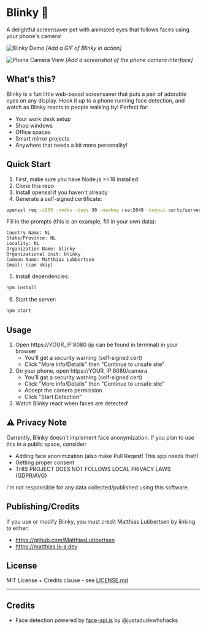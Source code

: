 # Blinky 👀

A delightful screensaver pet with animated eyes that follows faces using your phone's camera!

![Blinky Demo](docs/assets/demo.gif)
*[Add a GIF of Blinky in action]*

![Phone Camera View](docs/assets/phone.png)
*[Add a screenshot of the phone camera interface]*

## What's this?

Blinky is a fun little web-based screensaver that puts a pair of adorable eyes on any display. Hook it up to a phone running face detection, and watch as Blinky reacts to people walking by! Perfect for:

- Your work desk setup
- Shop windows
- Office spaces
- Smart mirror projects
- Anywhere that needs a bit more personality!

## Quick Start

1. First, make sure you have Node.js >=18 installed
2. Clone this repo
3. Install openssl if you haven't already
4. Generate a self-signed certificate:
```bash
openssl req -x509 -nodes -days 30 -newkey rsa:2048 -keyout certs/server.key -out certs/server.cert
```
Fill in the prompts (this is an example, fill in your own data):
```
Country Name: NL
State/Province: NL
Locality: NL
Organization Name: blinky
Organizational Unit: blinky
Common Name: Matthias Lubbertsen
Email: (can skip)
```
5. Install dependencies:
```bash
npm install
```
6. Start the server:
```bash
npm start
```

## Usage

1. Open https://YOUR_IP:8080 (ip can be found in terminal) in your browser
   - You'll get a security warning (self-signed cert)
   - Click "More info/Details" then "Continue to unsafe site"
2. On your phone, open https://YOUR_IP:8080/camera
   - You'll get a security warning (self-signed cert)
   - Click "More info/Details" then "Continue to unsafe site"
   - Accept the camera permission
   - Click "Start Detection"
3. Watch Blinky react when faces are detected!

## ⚠️ Privacy Note

Currently, Blinky doesn't implement face anonymization. If you plan to use this in a public space, consider:
- Adding face anonimization (also make Pull Reqest! This app needs that!) 
- Getting proper consent
- THIS PROJECT DOES NOT FOLLOWS LOCAL PRIVACY LAWS (GDPR/AVG)

I'm not responsible for any data collected/published using this software.

## Publishing/Credits

If you use or modify Blinky, you must credit Matthias Lubbertsen by linking to either:
- https://github.com/MatthiasLubbertsen
- https://matthias.is-a.dev

## License

MIT License + Credits clause - see [LICENSE.md](LICENSE.md)

---

## Credits

- Face detection powered by [face-api.js](https://github.com/justadudewhohacks/face-api.js) by @justadudewhohacks